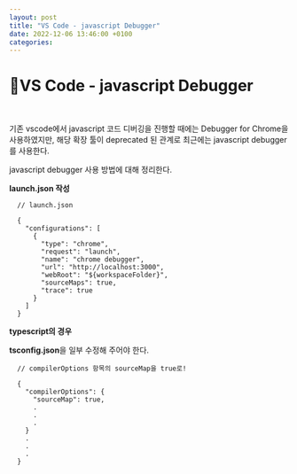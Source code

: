 ```yaml
---
layout: post
title: "VS Code - javascript Debugger"
date: 2022-12-06 13:46:00 +0100
categories:
---
```


# VS Code - javascript Debugger

&nbsp;

기존 vscode에서 javascript 코드 디버깅을 진행할 때에는 Debugger for Chrome을 사용하였지만,
해당 확장 툴이 deprecated 된 관계로 최근에는 javascript debugger를 사용한다.

javascript debugger 사용 방법에 대해 정리한다.

**launch.json 작성**

```
  // launch.json

  {
    "configurations": [
      {
        "type": "chrome",
        "request": "launch",
        "name": "chrome debugger",
        "url": "http://localhost:3000",
        "webRoot": "${workspaceFolder}",
        "sourceMaps": true,
        "trace": true
      }
    ]
  }

```

**typescript의 경우**

**tsconfig.json**을 일부 수정해 주어야 한다.

```
  // compilerOptions 항목의 sourceMap을 true로!

  {
  	"compilerOptions": {
      "sourceMap": true,
      .
      .
      .
    }
    .
    .
    .
  }

```
